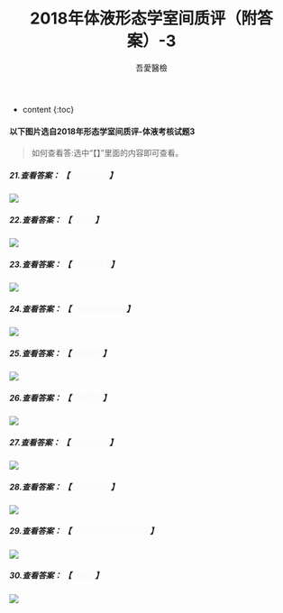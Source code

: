 ﻿---
layout: post
title:  "2018年体液形态学室间质评（附答案）-3"
categories: 室间质评
tags: 形态学 体液 试题
author: 吾愛醫檢
---

* content
{:toc}
#### 以下图片选自2018年形态学室间质评-体液考核试题3
> 如何查看答:选中“【】”里面的内容即可查看。

##### 21.查看答案： 【<font color="#FAFAFA">胆红质结晶</font>】

![](http://m.qpic.cn/psb?/V10ERWVs2gqn6Q/M9m2mx0Wy6wn26xQB22FDAsxb5fOl7f3JsrBrhlVVjg!/b/dDYBAAAAAAAA&bo=jAHtAAAAAAADF1I!&rf=viewer_4)




##### 22.查看答案： 【<font color="#FAFAFA">白细胞</font>】

![](http://m.qpic.cn/psb?/V10ERWVs2gqn6Q/y3byXxtFutM8NJlcZ3mvPWSVru3JFAltlJCc.INktp8!/b/dDcBAAAAAAAA&bo=iwEpAQAAAAADJ6A!&rf=viewer_4)

##### 23.查看答案： 【<font color="#FAFAFA">草酸钙结晶</font>】

![](http://m.qpic.cn/psb?/V10ERWVs2gqn6Q/TZZb07KUeqn21y1Mf*Q12Tj*xsQz4HbS3BKO46WlmXo!/b/dC8BAAAAAAAA&bo=WgKSAQAAAAADJ8k!&rf=viewer_4)

##### 24.查看答案： 【<font color="#FAFAFA">三联磷酸盐结晶</font>】

![](http://m.qpic.cn/psb?/V10ERWVs2gqn6Q/x7G48ge*XN5aqLungJDzG0851.INXyuqDcUCFsOiNC4!/b/dAgBAAAAAAAA&bo=WgKSAQAAAAADB.k!&rf=viewer_4)

##### 25.查看答案： 【<font color="#FAFAFA">透明管型</font>】
 
![](http://m.qpic.cn/psb?/V10ERWVs2gqn6Q/dn*0QNKBjuSP3R3dE.l9KQo6ceJb6kIyRvsZEboHHNQ!/b/dDQBAAAAAAAA&bo=WgKSAQAAAAADN9k!&rf=viewer_4)

##### 26.查看答案： 【<font color="#FAFAFA">蜡样管型</font>】
 
![](http://m.qpic.cn/psb?/V10ERWVs2gqn6Q/uTeDAV5hNlaAshpqmOPq1uzEy5ELoddipQAKH7E812k!/b/dDQBAAAAAAAA&bo=WgKSAQAAAAADN9k!&rf=viewer_4)

##### 27.查看答案： 【<font color="#FAFAFA">络氨酸结晶</font>】
 
![](http://m.qpic.cn/psb?/V10ERWVs2gqn6Q/9gsux7oAwRCEw0kYQA61C6WJst68vhufzenOrYa6lAI!/b/dEcBAAAAAAAA&bo=WgKSAQAAAAADN9k!&rf=viewer_4)

##### 28.查看答案： 【<font color="#FAFAFA">尿酸铵结晶</font>】
 
![](http://m.qpic.cn/psb?/V10ERWVs2gqn6Q/ScmbiwBdVU0pqTkcIuEVLseSjz57eW9pth482nJldrg!/b/dEQBAAAAAAAA&bo=zAJ5AQAAAAADN6Q!&rf=viewer_4)

##### 29.查看答案： 【<font color="#FAFAFA">红细胞管型或血液管型</font>】
 
![](http://m.qpic.cn/psb?/V10ERWVs2gqn6Q/JbPxMF9sZ1uwklFWviMV5uRb*2ghn0WL2Y89YFK*R5Q!/b/dC4BAAAAAAAA&bo=pwJnAQAAAAADJ8E!&rf=viewer_4)

##### 30.查看答案： 【<font color="#FAFAFA">白细胞</font>】
 
![](http://m.qpic.cn/psb?/V10ERWVs2gqn6Q/*mSyk4m1vyhpZFt83a68W80g8yMmfGb8As5341f1rbI!/b/dPIAAAAAAAAA&bo=OAIUAQAAAAADJy0!&rf=viewer_4)
